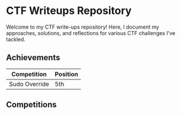 # CTF Writeups Repository

Welcome to my CTF write-ups repository! Here, I document my approaches, solutions, and reflections for various CTF challenges I've tackled.

## Achievements

| Competition | Position |
|-------------|----------|
| Sudo Override | 5th     |

## Competitions

